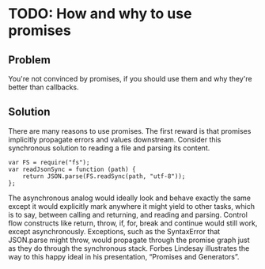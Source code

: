 # TODO: How and why to use promises

## Problem

You're not convinced by promises, if you should use them and why they're better than callbacks.

## Solution

There are many reasons to use promises. The first reward is that promises implicitly propagate errors and values downstream.
Consider this synchronous solution to reading a file and parsing its content.

    var FS = require("fs");
    var readJsonSync = function (path) {
        return JSON.parse(FS.readSync(path, "utf-8"));
    };

The asynchronous analog would ideally look and behave exactly the same except it would explicitly mark anywhere it might yield to other tasks, which is to say, between calling and returning, and reading and parsing. Control flow constructs like return, throw, if, for, break and continue would still work, except asynchronously. Exceptions, such as the SyntaxError that JSON.parse might throw, would propagate through the promise graph just as they do through the synchronous stack. Forbes Lindesay illustrates the way to this happy ideal in his presentation, “Promises and Generators”.